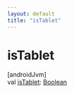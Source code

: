 ```yaml
---
layout: default
title: "isTablet"
---
```


# isTablet

[androidJvm]\
val [isTablet](is-tablet.md): [Boolean](https://kotlinlang.org/api/core/kotlin-stdlib/kotlin/-boolean/index.html)